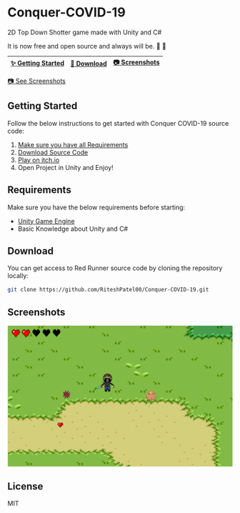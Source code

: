 # Conquer-COVID-19
2D Top Down Shotter game made with Unity and C#

It is now free and open source and always will be. :clap: :tada:

| [:sparkles: Getting Started](#getting-started) | [:rocket: Download](#download) | [:camera: Screenshots](#screenshots) |
| --------------- | -------- | ----------- |


[:camera: See Screenshots](#screenshots)


## Getting Started

Follow the below instructions to get started with Conquer COVID-19 source code:

1. [Make sure you have all Requirements](#requirements)
2. [Download Source Code](#download)
3. [Play on itch.io](https://riteshpatel00.itch.io/conquer-covid-19)
3. Open Project in Unity and Enjoy!

## Requirements

Make sure you have the below requirements before starting:

- [Unity Game Engine](https://unity3d.com)
- Basic Knowledge about Unity and C#

## Download

You can get access to Red Runner source code by cloning the repository locally:

```bash
git clone https://github.com/RiteshPatel00/Conquer-COVID-19.git
```


## Screenshots
![alt text](https://github.com/RiteshPatel00/Conquer-COVID-19/blob/master/Conquer%20COVID-19/Assets/ScreenShots/GamePlay.png?raw=true)



## License

MIT 
